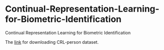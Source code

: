 # Continual-Representation-Learning-for-Biometric-Identification
Continual Representation Learning for Biometric Identification

The [link](https://drive.google.com/file/d/1mIg0Tje1YirZ2kp0DWNOzfII2ZctlTuX/view?usp=sharing) for downloading CRL-person dataset. 
